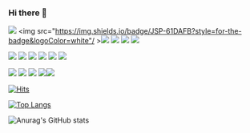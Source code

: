 ### Hi there 👋

<img src="https://img.shields.io/badge/JAVA-0000FF?style=for-the-badge&logoColor=white"/> <img src="https://img.shields.io/badge/JSP-61DAFB?style=for-the-badge&logoColor=white"/ ><img src="https://img.shields.io/badge/Spring-6DB33F?style=for-the-badge&logo=Spring&logoColor=white"/> <img src="https://img.shields.io/badge/Apache Maven-C71A36?style=for-the-badge&logo=Apache-Maven&logoColor=white"/> <img src="https://img.shields.io/badge/Apache Tomcat-F8DC75?style=for-the-badge&logo=Apache-Tomcat&logoColor=white"/> <img src="https://img.shields.io/badge/Firebase-FFCA28?style=for-the-badge&logo=Firebase&logoColor=white"/>

<img src="https://img.shields.io/badge/Oracle-F80000?style=for-the-badge&logo=Oracle&logoColor=white"/> <img src="https://img.shields.io/badge/Mybatis-61DAFB?style=for-the-badge&logo=Mybatis&logoColor=white"/> <img src="https://img.shields.io/badge/HTML5-E34F26?style=for-the-badge&logo=HTML5&logoColor=white"/> <img src="https://img.shields.io/badge/CSS3-1572B6?style=for-the-badge&logo=CSS3&logoColor=white"/> <img src="https://img.shields.io/badge/JavaScript-F7DF1E?style=for-the-badge&logo=JavaScript&logoColor=white"/> <img src="https://img.shields.io/badge/jQuery-0769AD?style=for-the-badge&logo=jQuery&logoColor=white"/>

<img src="https://img.shields.io/badge/Eclipse IDE-2C2255?style=for-the-badge&logo=Eclipse IDE&logoColor=white"/> <img src="https://img.shields.io/badge/Visual Studio Code-007ACC?style=for-the-badge&logo=Visual Studio Code&logoColor=white"/> <img src="https://img.shields.io/badge/Bootstrap-7952B3?style=for-the-badge&logo=Bootstrap&logoColor=white"/> <img src="https://img.shields.io/badge/Git-F05032?style=for-the-badge&logo=Git&logoColor=white"/><img src="https://img.shields.io/badge/Notion-000000?style=for-the-badge&logo=Notion&logoColor=white"/>




[![Hits](https://hits.seeyoufarm.com/api/count/incr/badge.svg?url=https%3A%2F%2Fgithub.com%2Fkimocean%2Fhit-counter&count_bg=%234595FF&title_bg=%23000000&icon=&icon_color=%23E7E7E7&title=hits&edge_flat=false)](https://hits.seeyoufarm.com)


[![Top Langs](https://github-readme-stats.vercel.app/api/top-langs/?username=kimocean&langs_count=10&layout=compact&theme=dark)](https://github.com/kimocean)


![Anurag's GitHub stats](https://github-readme-stats.vercel.app/api?username=kimocean&show_icons=true&theme=github_dark)

<!--
**kimocean/kimocean** is a ✨ _special_ ✨ repository because its `README.md` (this file) appears on your GitHub profile.

Here are some ideas to get you started:

- 🔭 I’m currently working on ...
- 🌱 I’m currently learning ...
- 👯 I’m looking to collaborate on ...
- 🤔 I’m looking for help with ...
- 💬 Ask me about ...
- 📫 How to reach me: ...
- 😄 Pronouns: ...
- ⚡ Fun fact: ...
-->
